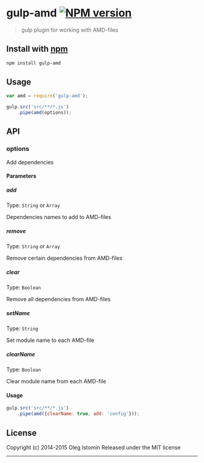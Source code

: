 # gulp-amd [![NPM version](https://badge.fury.io/js/gulp-amd.svg)](http://badge.fury.io/js/gulp-amd)

> gulp plugin for working with AMD-files

## Install with [npm](npmjs.org)

```sh
npm install gulp-amd
```

## Usage

```js
var amd = require('gulp-amd');

gulp.src('src/**/*.js')
    .pipe(amd(options));
```


## API
### options

Add dependencies

#### Parameters

##### add
Type: `String` or `Array`

Dependencies names to add to AMD-files

##### remove
Type: `String` or `Array`

Remove certain dependencies from AMD-files

##### clear
Type: `Boolean`

Remove all dependencies from AMD-files

##### setName
Type: `String`

Set module name to each AMD-file

##### clearName
Type: `Boolean`

Clear module name from each AMD-file


#### Usage

```js
gulp.src('src/**/*.js')
    .pipe(amd({clearName: true, add: 'config'}));
```


## License

Copyright (c) 2014-2015 Oleg Istomin
Released under the MIT license

***